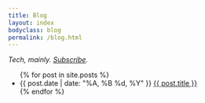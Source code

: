 ```yaml
---
title: Blog
layout: index
bodyclass: blog
permalink: /blog.html
---
```


*Tech, mainly.  [Subscribe](/feed.xml).*

<ul class="archive">
{% for post in site.posts %}
  <li>
      <time>{{ post.date | date: "%A, %B %d, %Y" }}</time>
      <a href="{{ post.url }}">{{ post.title }}</a>      
  </li>
{% endfor %}
</ul>
